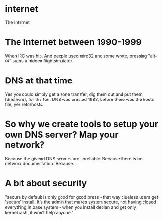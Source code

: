 # internet
The Internet

# The Internet between 1990-1999
When IRC was hip. And people used mirc32 and some wrote, pressing "alt-f4" starts a hidden flightsimulator.

# DNS at that time
Yes you could simply get a zone transfer, dig them out and put them [dns|here], for the fun.
DNS was created 1983, before there was the hosts file, yes /etc/hosts.

# So why we create tools to setup your own DNS server? Map your network?
Because the givend DNS servers are unreliable. Because there is no network documentation. Because...

# A bit about security
"secure by default is only good for good press - that way clueless users get
'secure' install. It's the admin that makes system secure, not having closed everything
in base system - when you install debian and get only kernel+ash, it won't help anyone."
